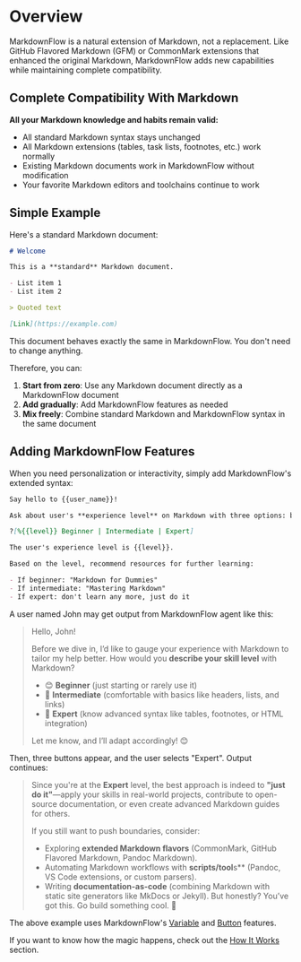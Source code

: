 # Overview

MarkdownFlow is a natural extension of Markdown, not a replacement. Like GitHub Flavored Markdown (GFM) or CommonMark extensions that enhanced the original Markdown, MarkdownFlow adds new capabilities while maintaining complete compatibility.

## Complete Compatibility With Markdown

**All your Markdown knowledge and habits remain valid:**

- All standard Markdown syntax stays unchanged
- All Markdown extensions (tables, task lists, footnotes, etc.) work normally
- Existing Markdown documents work in MarkdownFlow without modification
- Your favorite Markdown editors and toolchains continue to work

## Simple Example

Here's a standard Markdown document:

```markdown
# Welcome

This is a **standard** Markdown document.

- List item 1
- List item 2

> Quoted text

[Link](https://example.com)
```

This document behaves exactly the same in MarkdownFlow. You don't need to change anything.

Therefore, you can:

1. **Start from zero**: Use any Markdown document directly as a MarkdownFlow document
2. **Add gradually**: Add MarkdownFlow features as needed
3. **Mix freely**: Combine standard Markdown and MarkdownFlow syntax in the same document

## Adding MarkdownFlow Features

When you need personalization or interactivity, simply add MarkdownFlow's extended syntax:

```markdown
Say hello to {{user_name}}!

Ask about user's **experience level** on Markdown with three options: beginner, intermediate, and expert.

?[%{{level}} Beginner | Intermediate | Expert]

The user's experience level is {{level}}.

Based on the level, recommend resources for further learning:

- If beginner: "Markdown for Dummies"
- If intermediate: "Mastering Markdown"
- If expert: don't learn any more, just do it
```

A user named John may get output from MarkdownFlow agent like this:

> Hello, John!
>
> Before we dive in, I’d like to gauge your experience with Markdown to tailor my help better. How would you **describe your skill level** with Markdown?
>
> - 😊 **Beginner** (just starting or rarely use it)
> - 🚀 **Intermediate** (comfortable with basics like headers, lists, and links)
> - 🧙 **Expert** (know advanced syntax like tables, footnotes, or HTML integration)
>
> Let me know, and I’ll adapt accordingly! 😊

Then, three buttons appear, and the user selects "Expert". Output continues:

> Since you're at the **Expert** level, the best approach is indeed to **"just do it"**—apply your skills in real-world projects, contribute to open-source documentation, or even create advanced Markdown guides for others.
>
> If you still want to push boundaries, consider:
>
> - Exploring **extended Markdown flavors** (CommonMark, GitHub Flavored Markdown, Pandoc Markdown).
> - Automating Markdown workflows with **scripts/tool**s\*\* (Pandoc, VS Code extensions, or custom parsers).
> - Writing **documentation-as-code** (combining Markdown with static site generators like MkDocs or Jekyll).
>   But honestly? You’ve got this. Go build something cool. 🚀

The above example uses MarkdownFlow's [Variable](../variables) and [Button](../button-input) features.

If you want to know how the magic happens, check out the [How It Works](../how-it-works) section.

